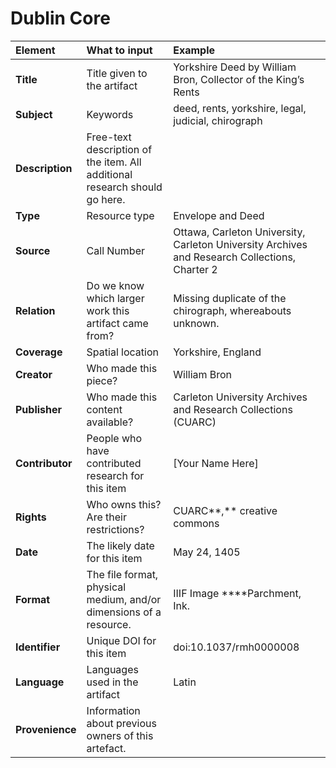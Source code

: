 # Dublin Core

| **Element** | **What to input** | **Example** |
| :--- | :--- | :--- |
| **Title** | Title given to the artifact | Yorkshire Deed by William Bron, Collector of the King’s Rents |
| **Subject** | Keywords | deed, rents, yorkshire, legal, judicial, chirograph |
| **Description** | Free-text description of the item. All additional research should go here. |  |
| **Type** | Resource type | Envelope and Deed |
| **Source** | Call Number | Ottawa, Carleton University, Carleton University Archives and Research Collections, Charter 2 |
| **Relation** | Do we know which larger work this artifact came from? | Missing duplicate of the chirograph, whereabouts unknown. |
| **Coverage** | Spatial location | Yorkshire, England |
| **Creator** | Who made this piece? | William Bron |
| **Publisher** | Who made this content available? | Carleton University Archives and Research Collections \(CUARC\) |
| **Contributor** | People who have contributed research for this item | \[Your Name Here\] |
| **Rights** | Who owns this? Are their restrictions? | CUARC**,** creative commons |
| **Date** | The likely date for this item | May 24, 1405 |
| **Format** | The file format, physical medium, and/or dimensions of a resource. | IIIF Image ****Parchment, Ink. |
| **Identifier** | Unique DOI for this item | doi:10.1037/rmh0000008 |
| **Language** | Languages used in the artifact | Latin |
| **Provenience** | Information about previous owners of this artefact. |  |

